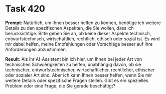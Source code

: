 # Task 420

**Prompt:** Natürlich, um Ihnen besser helfen zu können, benötige ich weitere Details zu den spezifischen Aspekten, die Sie wollen, dass ich berücksichtige. Bitte geben Sie an, ob keine dieser Aspekte technisch, entwurfstechnisch, wirtschaftlich, rechtlich, ethisch oder sozial ist. Es wird mir dabei helfen, meine Empfehlungen oder Vorschläge besser auf Ihre Anforderungen abzustimmen.

**Result:**
Als Ihr AI-Assistent bin ich hier, um Ihnen bei jeder Art von technischen Schwierigkeiten zu helfen, unabhängig davon, ob sie technischer, entwurfstechnischer, wirtschaftlicher, rechtlicher, ethischer oder sozialer Art sind. Aber ich kann Ihnen besser helfen, wenn Sie mir weitere Details oder spezifische Fragen stellen. Gibt es ein spezielles Problem oder eine Frage, die Sie gerade beschäftigt?
